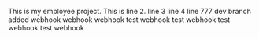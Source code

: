 This is my employee project.
This is line 2.
line 3
line 4
line 777
dev branch added
webhook
webhook
webhook
test webhook
test webhook
test webhook
test webhook
